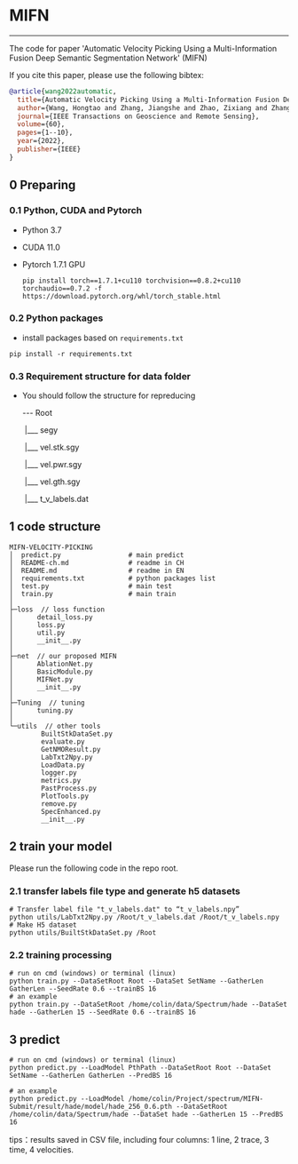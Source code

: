# MIFN
---
The code for paper 'Automatic Velocity Picking Using a Multi-Information Fusion Deep Semantic Segmentation Network' (MIFN)

If you cite this paper, please use the following bibtex:
```bibtex
@article{wang2022automatic,
  title={Automatic Velocity Picking Using a Multi-Information Fusion Deep Semantic Segmentation Network},
  author={Wang, Hongtao and Zhang, Jiangshe and Zhao, Zixiang and Zhang, Chunxia and Long, Li and Yang, Zhiyu and Geng, Weifeng},
  journal={IEEE Transactions on Geoscience and Remote Sensing},
  volume={60},
  pages={1--10},
  year={2022},
  publisher={IEEE}
}
```

## 0 Preparing

### 0.1 Python, CUDA and Pytorch

* Python 3.7

* CUDA 11.0

* Pytorch  1.7.1  GPU

  ```shell
  pip install torch==1.7.1+cu110 torchvision==0.8.2+cu110 torchaudio==0.7.2 -f https://download.pytorch.org/whl/torch_stable.html
  ```

### 0.2 Python packages

* install packages based on `requirements.txt`

```shell
pip install -r requirements.txt
```

### 0.3 Requirement structure for data folder

* You should follow the structure for repreducing

  --- Root

  ​        |___   segy

  ​					 |___  vel.stk.sgy 

  ​					 |___  vel.pwr.sgy 

  ​					 |___  vel.gth.sgy

  ​		|___   t_v_labels.dat

## 1 code structure

```
MIFN-VELOCITY-PICKING
│  predict.py                 # main predict 
│  README-ch.md               # readme in CH
│  README.md                  # readme in EN
│  requirements.txt           # python packages list
│  test.py                    # main test
│  train.py                   # main train
│
├─loss  // loss function
│      detail_loss.py
│      loss.py
│      util.py
│      __init__.py
│
├─net  // our proposed MIFN
│      AblationNet.py
│      BasicModule.py
│      MIFNet.py
│      __init__.py
│
├─Tuning  // tuning
│      tuning.py
│
└─utils  // other tools
        BuiltStkDataSet.py
        evaluate.py
        GetNMOResult.py
        LabTxt2Npy.py
        LoadData.py
        logger.py
        metrics.py
        PastProcess.py
        PlotTools.py
        remove.py
        SpecEnhanced.py
        __init__.py
```

## 2 train your model

Please run the following code in the repo root.

### 2.1 transfer labels file type and generate h5 datasets 

```shell
# Transfer label file "t_v_labels.dat" to “t_v_labels.npy”
python utils/LabTxt2Npy.py /Root/t_v_labels.dat /Root/t_v_labels.npy
# Make H5 dataset
python utils/BuiltStkDataSet.py /Root
```

### 2.2 training processing

```shell
# run on cmd (windows) or terminal (linux)
python train.py --DataSetRoot Root --DataSet SetName --GatherLen GatherLen --SeedRate 0.6 --trainBS 16
# an example
python train.py --DataSetRoot /home/colin/data/Spectrum/hade --DataSet hade --GatherLen 15 --SeedRate 0.6 --trainBS 16
```


## 3 predict

```shell
# run on cmd (windows) or terminal (linux)
python predict.py --LoadModel PthPath --DataSetRoot Root --DataSet SetName --GatherLen GatherLen --PredBS 16

# an example
python predict.py --LoadModel /home/colin/Project/spectrum/MIFN-Submit/result/hade/model/hade_256_0.6.pth --DataSetRoot /home/colin/data/Spectrum/hade --DataSet hade --GatherLen 15 --PredBS 16
```

tips：results saved in CSV file, including four columns: 1 line, 2 trace, 3 time, 4 velocities.
